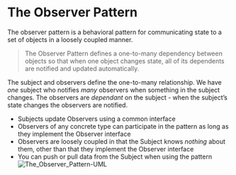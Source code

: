 # The Observer Pattern

The observer pattern is a behavioral pattern for communicating state to a set of objects in a loosely coupled manner.

> The Observer Pattern defines a one-to-many dependency between objects so that when one object changes state, all of its dependents are notified and updated automatically.

The subject and observers define the one-to-many relationship. We have *one* subject who notifies *many* observers when something in the subject changes. The observers are *dependant* on the subject - when the subject’s state changes the observers are notified.

- Subjects update Observers using a common interface
- Observers of any concrete type can participate in the pattern as long as they implement the Observer interface
- Observers are loosely coupled in that the Subject knows *nothing* about them, other than that they implement the Observer interface
- You can push or pull data from the Subject when using the pattern
![The_Observer_Pattern-UML](https://user-images.githubusercontent.com/11261091/156762695-a0db01c1-5b60-4de3-9821-bd0904a54dee.png)
